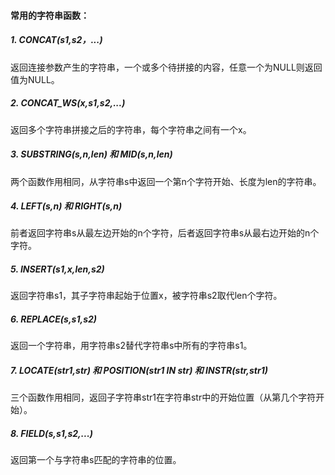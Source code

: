#### 常用的字符串函数：
##### 1. CONCAT(s1,s2，...)

返回连接参数产生的字符串，一个或多个待拼接的内容，任意一个为NULL则返回值为NULL。

##### 2. CONCAT_WS(x,s1,s2,...)

返回多个字符串拼接之后的字符串，每个字符串之间有一个x。

##### 3. SUBSTRING(s,n,len)  和  MID(s,n,len)

两个函数作用相同，从字符串s中返回一个第n个字符开始、长度为len的字符串。

##### 4. LEFT(s,n) 和 RIGHT(s,n)

前者返回字符串s从最左边开始的n个字符，后者返回字符串s从最右边开始的n个字符。

##### 5. INSERT(s1,x,len,s2)

返回字符串s1，其子字符串起始于位置x，被字符串s2取代len个字符。

##### 6. REPLACE(s,s1,s2)

返回一个字符串，用字符串s2替代字符串s中所有的字符串s1。

##### 7. LOCATE(str1,str) 和  POSITION(str1 IN str) 和  INSTR(str,str1)

三个函数作用相同，返回子字符串str1在字符串str中的开始位置（从第几个字符开始）。

##### 8. FIELD(s,s1,s2,...)

返回第一个与字符串s匹配的字符串的位置。
